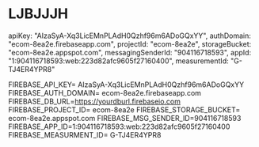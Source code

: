 # LJBJJJH

apiKey: "AIzaSyA-Xq3LicEMnPLAdH0Qzhf96m6ADoGQxYY",
    authDomain: "ecom-8ea2e.firebaseapp.com",
    projectId: "ecom-8ea2e",
    storageBucket: "ecom-8ea2e.appspot.com",
    messagingSenderId: "904116718593",
    appId: "1:904116718593:web:223d82afc9605f27160400",
    measurementId: "G-TJ4ER4YPR8"

FIREBASE_API_KEY= AIzaSyA-Xq3LicEMnPLAdH0Qzhf96m6ADoGQxYY
 FIREBASE_AUTH_DOMAIN= ecom-8ea2e.firebaseapp.com
FIREBASE_DB_URL=https://yourdburl.firebaseio.com
FIREBASE_PROJECT_ID= ecom-8ea2e 
FIREBASE_STORAGE_BUCKET= ecom-8ea2e.appspot.com
FIREBASE_MSG_SENDER_ID=904116718593
FIREBASE_APP_ID=1:904116718593:web:223d82afc9605f27160400
FIREBASE_MEASURMENT_ID= G-TJ4ER4YPR8

